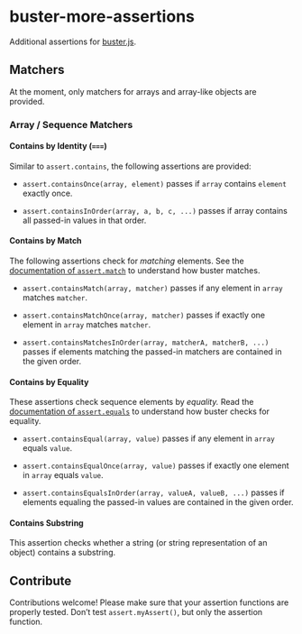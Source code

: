 buster-more-assertions
======================

Additional assertions for [buster.js][].

Matchers
--------

At the moment, only matchers for arrays and array-like objects are provided.

### Array / Sequence Matchers

#### Contains by Identity (`===`)

Similar to `assert.contains`, the following assertions are provided:

- `assert.containsOnce(array, element)` passes if `array` contains `element`
  exactly once.

- `assert.containsInOrder(array, a, b, c, ...)` passes if array contains all
  passed-in values in that order.

#### Contains by Match

The following assertions check for *matching* elements. See the [documentation
of `assert.match`][match] to understand how buster matches.

- `assert.containsMatch(array, matcher)` passes if any element in `array`
  matches `matcher`.

- `assert.containsMatchOnce(array, matcher)` passes if exactly one element in
  `array` matches `matcher`.

- `assert.containsMatchesInOrder(array, matcherA, matcherB, ...)` passes if
  elements matching the passed-in matchers are contained in the given order.

#### Contains by Equality

These assertions check sequence elements by *equality.* Read the [documentation
of `assert.equals`][equals] to understand how buster checks for equality.

- `assert.containsEqual(array, value)` passes if any element in  `array` equals
  `value`.

- `assert.containsEqualOnce(array, value)` passes if exactly one element in
  `array` equals `value`.

- `assert.containsEqualsInOrder(array, valueA, valueB, ...)` passes if elements
  equaling the passed-in values are contained in the given order.

#### Contains Substring

This assertion checks whether a string (or string representation of an object)
contains a substring.


Contribute
----------

Contributions welcome! Please make sure that your assertion functions are
properly tested. Don’t test `assert.myAssert()`, but only the
assertion function.

[buster.js]: http://busterjs.org/
[match]: http://docs.busterjs.org/en/latest/modules/buster-assertions/#match
[equals]: http://docs.busterjs.org/en/latest/modules/buster-assertions/#equals

